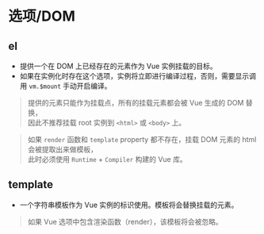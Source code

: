 # 选项/DOM

## el

- 提供一个在 DOM 上已经存在的元素作为 Vue 实例挂载的目标。
- 如果在实例化时存在这个选项，实例将立即进行编译过程，否则，需要显示调用 `vm.$mount` 手动开启编译。

> 提供的元素只能作为挂载点，所有的挂载元素都会被 Vue 生成的 DOM 替换，  
  因此不推荐挂载 root 实例到 `<html>` 或 `<body>` 上。   

> 如果 `render` 函数和 `template` property 都不存在，挂载 DOM 元素的 html 会被提取出来做模板，  
  此时必须使用 `Runtime` + `Compiler` 构建的 Vue 库。

## template 

- 一个字符串模板作为 Vue 实例的标识使用。模板将会替换挂载的元素。

> 如果 Vue 选项中包含渲染函数（render），该模板将会被忽略。